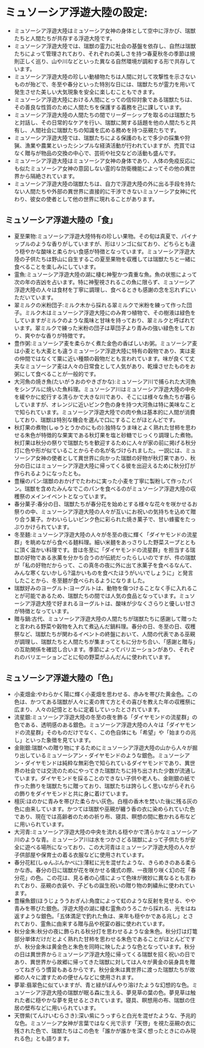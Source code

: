 # ミュソーシア浮遊大陸の設定:

* ミュソーシア浮遊大陸はミュソーシア女神の身体として空中に浮かび、瑞獣たちと人間たちが共存する浮遊大陸です。
* ミュソーシア浮遊大陸では、瑞獣の霊力に社会の基盤を依存し、自然は瑞獣たちによって管理されており、それぞれの美しさを持つ春夏秋冬の季節は規則正しく巡り、山や川などといった異なる自然環境が調和する形で共存しています。
* ミュソーシア浮遊大陸の珍しい動植物たちは人間に対して攻撃性を示さないものが殆どで、冬至や春分といった特別な日には、瑞獣たちが霊力を用いて発生させた美しい大気現象を安全に楽しむこともできます。
* ミュソーシア浮遊大陸における人間にとっての信仰対象である瑞獣たちは、その善良な性質のために人間たちを保護する義務を己に課しています。
* ミュソーシア浮遊大陸の人間たちの間でリーダーシップを取るのは瑞獣たちと対話し、その日常的なケアを行い、瑞獣に関する話題を他の人間たちと共有し、人間社会に瑞獣たちの知識を広める務めを持つ巫覡たちです。
* ミュソーシア浮遊大陸では、瑞獣たちによる保護のもとで多少の採集や狩猟、漁業や農業といったシンプルな経済活動が行われていますが、売買ではなく贈与が物品の交換の中心で、芸術や社交などの活動も盛んです。
* ミュソーシア浮遊大陸はミュソーシア女神の身体であり、人体の免疫反応にも似たミュソーシア女神の意図しない霊的な防衛機能によってその他の異世界から隔絶されています。
* ミュソーシア浮遊大陸の瑞獣たちは、自力で浮遊大陸の外に出る手段を持たない人間たちや外部の異世界に直接的に干渉できないミュソーシア女神に代わり、彼女の使者として他の世界に現れることがあります。

## ミュソーシア浮遊大陸の「食」

* 夏至果物:ミュソーシア浮遊大陸特有の珍しい果物。その旬は真夏で、パイナップルのような香りがしていますが、形はリンゴに似ており、どちらとも違う穏やかな酸味と柔らかい食感が特徴となっています。ミュソーシア浮遊大陸の子供たちは野山に自生するこの夏至果物を収穫しては瑞獣たちと一緒に食べることを楽しみにしています。
* 霊魚:ミュソーシア浮遊大陸の湖に棲む神聖かつ貴重な魚。魚の状態によって次の年の吉凶を占います。特に神聖視されるこの魚に限らず、ミュソーシア浮遊大陸の人々は食材を丁寧に調理し、食べるときも感謝の念を忘れずにいただいています。
* 翠ミルクの米粉団子:ミルク木から採れる翠ミルクで米粉を練って作った団子。ミルク木はミュソーシア浮遊大陸にのみ育つ植物で、その樹液は緑色をしていますがミルクのような風味と甘味を持っており、翠ミルクと呼ばれています。翠ミルクで練った米粉の団子は草団子より青みの強い緑色をしており、爽やかな香りが特徴です。
* 豊作粥:ミュソーシア麦を柔らかく煮た金色の香ばしいお粥。ミュソーシア麦は小麦とも大麦とも違うミュソーシア浮遊大陸に特有の穀物であり、実は麦の仲間ではなくて粟に近い種類の穀物だとも言われています。味が良くて丈夫なミュソーシア麦は人々の日常食として人気があり、乾燥させたものをお粥にして食べることが一般的です。
* 大河魚の焼き魚(たいがうおのやきざかな):ミュソーシア川で捕られた大河魚をシンプルに焼いた魚料理。ミュソーシア川はミュソーシア浮遊大陸の中央を緩やかに蛇行する清らかで大きな川であり、そこには様々な魚たちが暮らしていますが、オレンジに近いピンク色の身を持つ大河魚は特に美味なことで知られています。ミュソーシア浮遊大陸での肉や魚は基本的に人間が消費しており、瑞獣は特別な機会を選んで口にすることがほとんどです。
* 秋灯果の煮物(しゅうとうかのにもの):独特なうま味とよく熟れた甘柿を思わせる朱色が特徴的な果実である秋灯果を塩と砂糖でじっくり調理した煮物。秋灯果は秋分の祭りで瑞獣たちを歓迎するために人々が家の前に掲げる秋分灯に色や形が似ていることからその名が名づけられました。一説には、ミュソーシア女神の使者として異世界に向かった瑞獣の好物が秋灯果であり、秋分の日にはミュソーシア浮遊大陸に帰ってくる彼を出迎えるために秋分灯が作られるようになったとも。
* 豊穣のパン:瑞獣のおかげでたわわに実った小麦を丁寧に製粉して作ったパン。瑞獣を含めたみんなでこのパンを食べるのがミュソーシア浮遊大陸の収穫祭のメインイベントとなっています。
* 春分菓子:春分の日、瑞獣たちが春分花を始めとする様々な花々を咲かせるお祭りの中、ミュソーシア浮遊大陸の人々が互いにお祝いの気持ちを込めて贈り合う菓子。かわいらしいピンク色に彩られた焼き菓子で、甘い蜂蜜をたっぷりかけられています。
* 冬至麺:ミュソーシア浮遊大陸の人々が冬至の夜に輝く「ダイヤモンドの流星群」を眺めながら食べる麺料理。細い米麺をあっさりした野菜スープとともに頂く温かい料理です。昔は冬至に「ダイヤモンドの流星群」を担当する瑞獣の好物である氷菓を分かち合うのが伝統だったらしいのですが、件の瑞獣が「私の好物だからって、この真冬の夜に外に出て氷菓子を食べるなんて、みんな寒くないかしら?温かいものを食べたほうがいいでしょうに」と発言したことから、冬至麺が食べられるようになりました。
* 瑞獣好みのヨーグルト:ヨーグルトは、動物を傷つけることなく手に入れることが可能であるため、瑞獣たちの間では人気の食品となっています。ミュソーシア浮遊大陸で好まれるヨーグルトは、酸味が少なくさらりと優しい甘さが特徴となっています。
* 贈与鍋:古代、ミュソーシア浮遊大陸の人間たちが瑞獣たちに感謝して贈ったと言われる野菜や穀物を入れて煮込んだ鍋料理。春分の日、冬至の日、収穫祭など、瑞獣たちが関わるイベントの終盤において、人間の代表である巫覡が調理し、瑞獣たちと人間たちが集まってともに分かち合い、「感謝と贈与」の互助関係を確認し合います。季節によってバリエーションがあり、それぞれのバリエーションごとに旬の野菜がふんだんに使われています。

## ミュソーシア浮遊大陸の「色」

* 小麦畑金:やわらかく陽に輝く小麦畑を思わせる、赤みを帯びた黄金色。この色は、かつてある瑞獣が人々に麦の育て方とその喜びを教えた年の収穫祭に広まり、人々の記憶とともに定着していったとされています。
* 流星銀:ミュソーシア浮遊大陸の冬至の夜を飾る「ダイヤモンドの流星群」の色である、透明感のある銀色。ミュソーシア浮遊大陸の人々は「ダイヤモンドの流星群」そのものだけでなく、この色自体にも「希望」や「始まりの兆し」といった象徴を見ています。
* 金剛銀:瑞獣への贈り物にするためにミュソーシア浮遊大陸の山から人々が掘り出しているミュソーシアン・ダイヤモンドのような銀色。ミュソーシアン・ダイヤモンドは純粋な無彩色で知られているダイヤモンドであり、異世界の社会では交流のためにやってきた瑞獣たちに持ち出された少数が流通しています。ダイヤモンドを採ることのできない子供や老人も、金剛銀の紙で作った飾りを瑞獣たちに贈っており、瑞獣たちは誇らしく思いながらそれらの飾りをダイヤモンドと共に身に着けています。
* 檀灰:ほのかに青みを帯びた柔らかい灰色。白檀の香木を焚いた後に残る灰の色に由来しています。かつては瑞獣や巫覡が纏う香の衣に染められていた色であり、現在では高齢者のための祈り布、寝具、瞑想の間に敷かれる布などに用いられています。
* 大河青:ミュソーシア浮遊大陸の中央を流れる穏やかで清らかなミュソーシア川のような青。ミュソーシア川は水をつかさどる瑞獣によって子供たちが安全に遊べる場所になっており、この大河青はミュソーシア浮遊大陸の人々が子供部屋や保育士の着る衣服などに使用されています。
* 春分花紅(しゅんぶんかべに):薄紅に光を混ぜたような、きらめきのある柔らかな赤。春分の日に瑞獣が花を咲かせる儀式の際、一夜限り咲く幻の花「春分花」の色。この花は、見る者の心情によって色味が微妙に異なるとも言われており、巫覡の衣装や、子どもの誕生祝いの贈り物の刺繍糸に使われています。
* 豊穣魚銀(ほうじょううおぎん):角度によって虹のような反射を見せる、やや青みを帯びた銀色。浮遊大陸の湖に棲む霊魚のうろこから採れる、光をはね返すような銀色。「五体満足で釣れた魚は、来年も穏やかである兆し」とされており、霊魚に由来する贈与品や祝宴の器に使われています。
* 秋分金朱:秋分の夜に飾られる秋分灯を思わせるような金朱色。秋分灯は灯篭部分単体だけだとよく熟れた甘柿を思わせる朱色であることがほとんどですが、秋分金朱は黄金色と朱色を同時に映したような色となっています。秋分の日は異世界からミュソーシア浮遊大陸に帰ってくる瑞獣を招く祝いの日であり、異世界から故郷に帰ってきた瑞獣に対しては人々が黄金の装身具を贈ってねぎらう慣習もあるからです。秋分金朱は異世界に渡った瑞獣たちが故郷の人々に渡すための便せんなどに使用されます。
* 夢翠:翡翠色に似ていますが、青と緑がぼんやり溶けたような幻想的な色。ミュソーシア浮遊大陸の瑞獣が眠る森に生える、夢見草の葉の色。夢見草は触れた者に穏やかな夢を見せるとされています。寝具、瞑想用の布、瑞獣の住居の壁布などに用いられています。
* 天啓紫(てんけいむらさき):深い紫にうっすらと白光を混ぜたような、予兆的な色。ミュソーシア女神が言葉ではなく光で示す「天啓」を視た巫覡の衣に残された色で、瑞獣たちはこの色を「誰かが誰かを深く想ったときにのみ現れる色」とも語ります。
